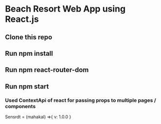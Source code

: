 # Beach Resort Web App using React.js

## Clone this repo
## Run npm install 
## Run npm react-router-dom
## Run npm start

### Used ContextApi of react for passing props to multiple pages / components

Sensrdt = (mahakal) =>{
    v: 1.0.0
}



